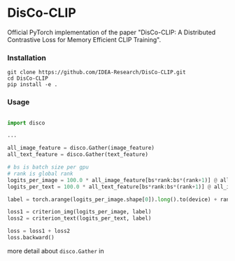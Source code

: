 # DisCo-CLIP

Official PyTorch implementation of the paper "DisCo-CLIP: A Distributed Contrastive Loss for Memory Efficient CLIP Training".

### Installation
```
git clone https://github.com/IDEA-Research/DisCo-CLIP.git
cd DisCo-CLIP
pip install -e .
```


### Usage

```python

import disco

...

all_image_feature = disco.Gather(image_feature)
all_text_feature = disco.Gather(text_feature)

# bs is batch size per gpu
# rank is global rank
logits_per_image = 100.0 * all_image_feature[bs*rank:bs*(rank+1)] @ all_text_feature.t()
logits_per_text = 100.0 * all_text_feature[bs*rank:bs*(rank+1)] @ all_image_feature.t()

label = torch.arange(logits_per_image.shape[0]).long().to(device) + rank * bs

loss1 = criterion_img(logits_per_image, label)
loss2 = criterion_text(logits_per_text, label)

loss = loss1 + loss2
loss.backward()


```
more detail about `disco.Gather`  in 

